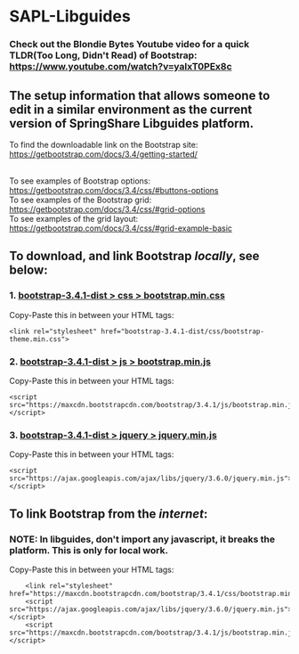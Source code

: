 # SAPL-Libguides
### Check out the Blondie Bytes Youtube video for a quick TLDR(Too Long, Didn't Read) of Bootstrap: https://www.youtube.com/watch?v=yalxT0PEx8c <br>
## The setup information that allows someone to edit in a similar environment as the current version of SpringShare Libguides platform.
To find the downloadable link on the Bootstrap site: https://getbootstrap.com/docs/3.4/getting-started/ <br><br>


To see examples of Bootstrap options: https://getbootstrap.com/docs/3.4/css/#buttons-options<br>
To see examples of the Bootstrap grid: https://getbootstrap.com/docs/3.4/css/#grid-options<br>
To see examples of the grid layout: https://getbootstrap.com/docs/3.4/css/#grid-example-basic<br>


## To download, and link Bootstrap *locally*, see below:
### 1. [bootstrap-3.4.1-dist > css > bootstrap.min.css](https://github.com/eventuserum/SAPL-Libguides/blob/main/bootstrap-3.4.1-dist/css/bootstrap.min.css)
Copy-Paste this in between your HTML <head></head> tags:
  ```
  <link rel="stylesheet" href="bootstrap-3.4.1-dist/css/bootstrap-theme.min.css">
```
  
### 2. [bootstrap-3.4.1-dist > js > bootstrap.min.js](https://github.com/eventuserum/SAPL-Libguides/blob/main/bootstrap-3.4.1-dist/js/bootstrap.min.js)
Copy-Paste this in between your HTML <head></head> tags:
```
<script src="https://maxcdn.bootstrapcdn.com/bootstrap/3.4.1/js/bootstrap.min.js"></script>
```
### 3. [bootstrap-3.4.1-dist > jquery > jquery.min.js](https://github.com/eventuserum/SAPL-Libguides/blob/main/bootstrap-3.4.1-dist/jquery/jquery.min.js)
Copy-Paste this in between your HTML <head></head> tags:
```
<script src="https://ajax.googleapis.com/ajax/libs/jquery/3.6.0/jquery.min.js"></script>
```
## To link Bootstrap from the *internet*:
### NOTE: In libguides, don't import any javascript, it breaks the platform. This is only for local work.
Copy-Paste this in between your HTML <head></head> tags:
```
    <link rel="stylesheet" href="https://maxcdn.bootstrapcdn.com/bootstrap/3.4.1/css/bootstrap.min.css">
    <script src="https://ajax.googleapis.com/ajax/libs/jquery/3.6.0/jquery.min.js"></script>
    <script src="https://maxcdn.bootstrapcdn.com/bootstrap/3.4.1/js/bootstrap.min.js"></script>
```
